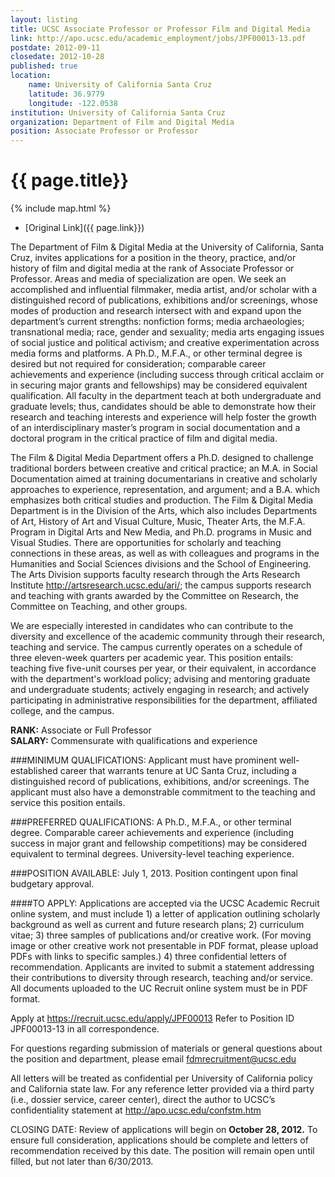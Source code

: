 ```yaml
---
layout: listing
title: UCSC Associate Professor or Professor Film and Digital Media
link: http://apo.ucsc.edu/academic_employment/jobs/JPF00013-13.pdf
postdate: 2012-09-11
closedate: 2012-10-28
published: true
location:
    name: University of California Santa Cruz
    latitude: 36.9779
    longitude: -122.0538
institution: University of California Santa Cruz
organization: Department of Film and Digital Media
position: Associate Professor or Professor
---
```


# {{ page.title}}

{% include map.html %}



* [Original Link]({{ page.link}})

The Department of Film & Digital Media at the University of California, Santa Cruz, invites applications for a position in the theory, practice, and/or history of film and digital media at the rank of Associate Professor or Professor. Areas and media of specialization are open. We seek an accomplished and influential filmmaker, media artist, and/or scholar with a distinguished record of publications, exhibitions and/or screenings, whose modes of production and research intersect with and expand upon the department’s current strengths: nonfiction forms; media archaeologies; transnational media; race, gender and sexuality; media arts engaging issues of social justice and political activism; and creative experimentation across media forms and platforms. A Ph.D., M.F.A., or other terminal degree is desired but not required for consideration; comparable career achievements and experience (including success through critical acclaim or in securing major grants and fellowships) may be considered equivalent qualification. All faculty in the department teach at both undergraduate and graduate levels; thus, candidates should be able to demonstrate how their research and teaching interests and experience will help foster the growth of an interdisciplinary master’s program in social documentation and a doctoral program in the critical practice of film and digital media.

The Film & Digital Media Department offers a Ph.D. designed to challenge traditional borders between creative and critical practice; an M.A. in Social Documentation aimed at training documentarians in creative and scholarly approaches to experience, representation, and argument; and a B.A. which emphasizes both critical studies and production. The Film & Digital Media Department is in the Division of the Arts, which also includes Departments of Art, History of Art and Visual Culture, Music, Theater Arts, the M.F.A. Program in Digital Arts and New Media, and Ph.D. programs in Music and Visual Studies. There are opportunities for scholarly and teaching connections in these areas, as well as with colleagues and programs in the Humanities and Social Sciences divisions and the School of Engineering. The Arts Division supports faculty research through the Arts Research Institute <http://artsresearch.ucsc.edu/ari/>; the campus supports research and teaching with grants awarded by the Committee on Research, the Committee on Teaching, and other groups.

We are especially interested in candidates who can contribute to the diversity and excellence of the academic community through their research, teaching and service. The campus currently operates on a schedule of three eleven-week quarters per academic year. This position entails: teaching five five-unit courses per year, or their equivalent, in accordance with the department's workload policy; advising and mentoring graduate and undergraduate students; actively engaging in research; and actively participating in administrative responsibilities for the department, affiliated college, and the campus.

**RANK:** Associate or Full Professor  
**SALARY:** Commensurate with qualifications and experience

###MINIMUM QUALIFICATIONS: 
Applicant must have prominent well-established career that warrants tenure at UC Santa Cruz, including a distinguished record of publications, exhibitions, and/or screenings. The applicant must also have a demonstrable commitment to the teaching and service this position entails.

###PREFERRED QUALIFICATIONS: 
A Ph.D., M.F.A., or other terminal degree. Comparable career achievements and experience (including success in major grant and fellowship competitions) may be considered equivalent to terminal degrees. University-level teaching experience.

###POSITION AVAILABLE: 
July 1, 2013. Position contingent upon final budgetary approval.

####TO APPLY: 
Applications are accepted via the UCSC Academic Recruit online system, and must include 1) a letter of application outlining scholarly background as well as current and future research plans; 2) curriculum vitae; 3) three samples of publications and/or creative work. (For moving image or other creative work not presentable in PDF format, please upload PDFs with links to specific samples.) 4) three confidential letters of recommendation. Applicants are invited to submit a statement addressing their contributions to diversity through research, teaching and/or service. All documents uploaded to the UC Recruit online system must be in PDF format.

Apply at <https://recruit.ucsc.edu/apply/JPF00013> Refer to Position ID JPF00013-13 in all correspondence.

For questions regarding submission of materials or general questions about the position and department, please email <fdmrecruitment@ucsc.edu>

All letters will be treated as confidential per University of California policy and California state law. For any reference letter provided via a third party (i.e., dossier service, career center), direct the author to UCSC’s confidentiality statement at <http://apo.ucsc.edu/confstm.htm>

CLOSING DATE: Review of applications will begin on **October 28, 2012.**
To ensure full consideration, applications should be complete and letters of recommendation received by this date. The position will remain open until filled, but not later than 6/30/2013.